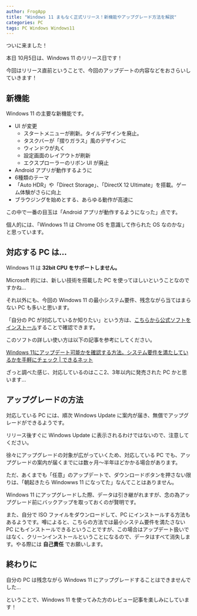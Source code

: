 ```yaml
---
author: FrogApp
title: "Windows 11 まもなく正式リリース！新機能やアップグレード方法を解説"
categories: PC
tags: PC Windows Windows11
---
```


ついに来ました！

本日 10月5日は、Windows 11 のリリース日です！

今回はリリース直前ということで、今回のアップデートの内容などをおさらいしていきます！

## 新機能

Windows 11 の主要な新機能です。

- UI が変更
    - スタートメニューが刷新。タイルデザインを廃止。
    - タスクバーが「摺りガラス」風のデザインに
    - ウィンドウが丸く
    - 設定画面のレイアウトが刷新
    - エクスプローラーのリボン UI が廃止
- Android アプリが動作するように
- 6種類のテーマ
- 「Auto HDR」や「Direct Storage」、「DirectX 12 Ultimate」を搭載。ゲーム体験がさらに向上
- ブラウジングを始めとする、あらゆる動作が高速に

この中で一番の目玉は「Android アプリが動作するようになった」点です。

個人的には、「Windows 11 は Chrome OS を意識して作られた OS なのかな」と思っています。

## 対応する PC は...

Windows 11 は **32bit CPU をサポートしません。**

Microsoft 的には、新しい技術を搭載した PC を使ってほしいということなのですかね...

それ以外にも、今回の Windows 11 の最小システム要件、残念ながら当てはまらない PC も多いと思います。

「自分の PC が対応しているか知りたい」という方は、<a href="https://aka.ms/GetPCHealthCheckApp" target="_blank" rel="noopener noreferrer">こちらから公式ソフトをインストール</a>することで確認できます。

このソフトの詳しい使い方は以下の記事を参考にしてください。

<a href="https://dekiru.net/article/21990/" target="_blank" rel="noopener noreferrer">Windows 11にアップデート可能かを確認する方法。システム要件を満たしているかを手軽にチェック | できるネット</a>

ざっと調べた感じ、対応しているのはここ2、3年以内に発売された PC かと思います...

## アップグレードの方法

対応している PC には、順次 Windows Update に案内が届き、無償でアップグレードができるようです。

リリース後すぐに Windows Update に表示されるわけではないので、注意してください。

徐々にアップグレードの対象が広がっていくため、対応している PC でも、アップグレードの案内が届くまでには数ヶ月〜半年ほどかかる場合があります。

ただ、あくまでも「任意」のアップデートで、ダウンロードボタンを押さない限りは、「朝起きたら Windowws 11 になってた」なんてことはありません。

Windows 11 にアップグレードした際、データは引き継がれますが、念の為アップグレード前にバックアップを取っておくのが賢明です。

また、自分で ISO ファイルをダウンロードして、PC にインストールする方法もあるようです。噂によると、こちらの方法では最小システム要件を満たさない PC にもインストールできるということですが、この場合はアップデート扱いではなく、クリーンインストールということになるので、データはすべて消失します。やる際には **自己責任** でお願いします。

## 終わりに

自分の PC は残念ながら Windows 11 にアップグレードすることはできませんでした...

ということで、Windows 11 を使ってみた方のレビュー記事を楽しみにしています！
